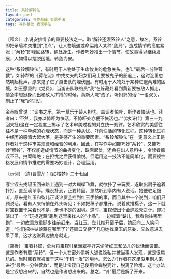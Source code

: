```yaml
---
title: 系铃解铃法
layout: post
categories: 写作基础 表现手法
tags: 写作基础 表现手法
---
```


〔释义〕 小说安排情节的重要技法之一。取“解铃还须系铃人”之意，故名。系铃即把矛盾冲突推到“顶点”，让人物境遇或命运陷入某种“危局”，造成情节的高度紧张；“解铃”即峰回路转，绝处逢生。作者巧妙推出一个情节，使故事得以继续发展，人物得以摆脱困境，转危为安。

这种“系铃解铃法”，有时用于人物处于生命攸关的危急关头，也叫“最后一分钟营救”。如孙犁的《荷花淀》中找丈夫的妇女们马上要被鬼子的船追上，这时淀里忽然响起枪声，原来鬼子进了游击队的埋伏圈。有时用于人物处于某种进退两难的困境。如王愿坚的《党费》，当游击队联络员“我”在躲藏处看到黄新要被敌人抓走，情急中想挺身而出和敌人拼搏的时候，黄新大喊“孩子，听妈妈的话!”一语双关，制止了“我”的举动。

金圣叹曾说：“读书之乐，第一莫乐于替人担忧。盖读者惊吓，斯作者快活也。读者曰：‘不然，我亦以惊吓为快活，不惊吓处亦便不快活也。’”(《水浒传》第三十九回夹批)这在一定程度上揭示了艺术审美过程的对立统一规律。艺术欣赏的美感往往不是一种单纯的心理状态，而是一种从忧、吓向快活的转化过程。这种转化过程中经历的感情大起大落，是美感产生的重要因素。“系铃解铃法”在一定意义上正是作者对于这种审美规律和经验的利用。因此，在写作中如能巧妙“系铃”，又能巧妙“解铃”，不仅能造成情节的曲折变化，跌宕起伏，还会在出人意料中，令读者惊叹不已，拍案叫绝；在担忧之后获得愉悦。但运用这一技法不能简单化，而要视性格发展和情节推进的需要巧妙设计，合理运用。

〔示例〕 (清)曹雪芹：《红楼梦》二十七回

写宝钗去找黛玉回来路上遇到一对大蝴蝶飞舞，就欲扑了来玩耍，遂取出扇子追着扑打，直至滴翠亭。蝶没扑到，正要转回，忽然听到亭内有人说话。她便驻足细听，原来是红玉和坠儿正谈论贾芸拾到红玉手帕的事，而且其中一个说到，咱们只顾说话，看有人来悄悄在外头听见；不如把稿子都推开。说着就推槅子。这一下就将宝钗置于呆着也不是，走也不是的困境。这时，宝钗使出个金蝉脱壳之计。即兴演出了一个“玩捉迷藏”跑到这里来找人的“小品”。一边喊着“颦儿，我看你往哪里跑”，一边故意放重脚步往前赶来。当红玉、坠儿推开窗子后，她反向二人笑问道：“你们把林姑娘藏在哪里了?”还顺口交待了几句她找黛玉的原委，又故意进去呆了呆。这才边说着边抽身就走。

〔简析〕 宝钗扑蝶，全为将宝钗引至滴翠亭好来偷听红玉和坠儿的说话而设置。这是作者有意“系铃”，但一个人在窗外偷听人述说隐私并被当事人发现，这是很尴尬的。当时宝钗就被置于这种“千钧一发”的境地。怎么办?作者在这里没用别人来进行“最后一分钟营救”，而是让宝钗自己使用金蝉脱壳计，脱离了险境。这个办法是宝钗想出来的，自然也是作者想出来的。总之，“铃”最后是解了开来。 
